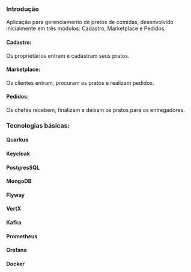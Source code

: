 ### Introdução
Aplicação para gerenciamento de pratos de comidas, desenvolvido inicialmente em três módulos: Cadastro, Marketplace e Pedidos.

#### Cadastro:
Os proprietários entram e cadastram seus pratos.

#### Marketplace:
Os clientes entram, procuram os pratos e realizam pedidos.

#### Pedidos:
Os chefes recebem, finalizam e deixam os pratos para os entregadores.

### Tecnologias básicas:
#### Quarkus
#### Keycloak
#### PostgresSQL
#### MongoDB
#### Flyway
#### VertX
#### Kafka
#### Prometheus
#### Grafana
#### Docker
